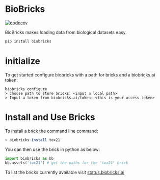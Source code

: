 # BioBricks
<!-- badges: start -->
[![codecov](https://codecov.io/gh/biobricks-ai/biobricks/branch/master/graph/badge.svg?token=J041MF0JKG)](https://codecov.io/gh/biobricks-ai/biobricks)
<!-- badges: end -->

BioBricks makes loading data from biological datasets easy.

```bash
pip install biobricks
```

# initialize
To get started configure biobricks with a path for bricks and a biobricks.ai token:
```
biobricks configure
> Choose path to store bricks: <input a local path>
> Input a token from biobricks.ai/token: <this is your access token>
```

# Install and Use Bricks

To install a brick the command line command:
```sh
> biobricks install tox21
```

You can then use the brick in python as below:
```python
import biobricks as bb
bb.assets('tox21') # get the paths for the 'tox21' brick
```

To list the bricks currently available visit [status.biobricks.ai](https://status.biobricks.ai)